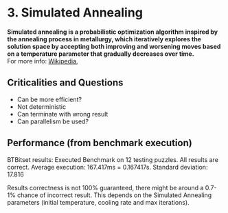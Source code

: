 # 3. Simulated Annealing

**Simulated annealing is a probabilistic optimization algorithm inspired by the annealing process in metallurgy, which iteratively explores the solution space by accepting both improving and worsening moves based on a temperature parameter that gradually decreases over time.**\
For more info: [Wikipedia](https://en.wikipedia.org/wiki/Simulated_annealing), 

## Criticalities and Questions

- Can be more efficient?
- Not deterministic
- Can terminate with wrong result
- Can parallelism be used?

## Performance (from benchmark execution)

BTBitset results:
Executed Benchmark on 12 testing puzzles.
All results are correct.
Average execution: 167.417ms = 0.167417s.
Standard deviation: 17.816

Results correctness is not 100% guaranteed, there might be around a 0.7-1% chance of incorrect result.
This depends on the Simulated Annealing parameters (initial temperature, cooling rate and max iterations).
